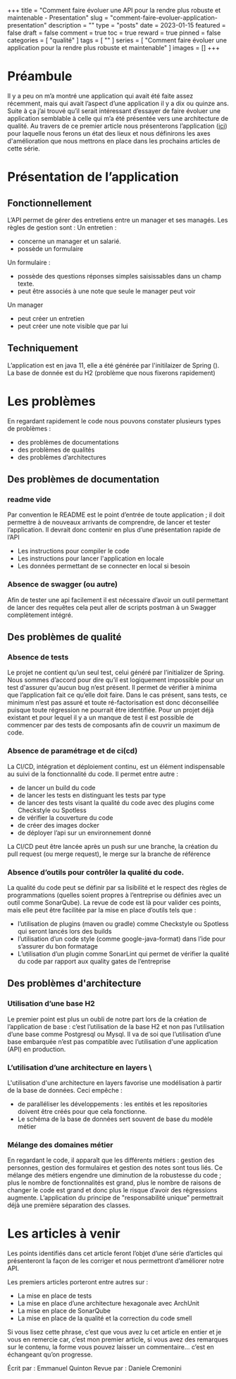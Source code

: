 +++
title = "Comment faire évoluer une API pour la rendre plus robuste et maintenable - Presentation"
slug  = "comment-faire-evoluer-application-presentation"
description = ""
type = "posts"
date = 2023-01-15
featured = false
draft = false
comment = true
toc = true
reward = true
pinned = false
categories = [
  "qualité"
]
tags = [
  ""
]
series = [
  "Comment faire évoluer une application pour la rendre plus robuste et maintenable"
]
images = []
+++

<!--more-->
# Préambule
Il y a peu on m’a montré une application qui avait été faite assez récemment, mais qui avait l’aspect d’une application il y a dix ou quinze ans.
Suite à ça j’ai trouvé qu’il serait intéressant d’essayer de faire évoluer une application semblable à celle qui m’a été présentée vers une architecture de qualité.
Au travers de ce premier article nous présenterons l’application ([ici](https://github.com/talk-to-the-duck/happraisal/tree/v0.0.1)) pour laquelle nous ferons un état des lieux et nous définirons les axes d'amélioration que nous mettrons en place dans les prochains articles de cette série.


# Présentation de l’application
## Fonctionnellement
L’API permet de gérer des entretiens entre un manager et ses managés.
Les règles de gestion sont :
Un entretien :
* concerne un manager et un salarié.
* possède un formulaire

Un formulaire :
* possède des questions réponses simples saisissables dans un champ texte.
* peut être associés à une note que seule le manager peut voir

Un manager
* peut créer un entretien
* peut créer une note visible que par lui


## Techniquement
L’application est en java 11, elle a été générée par l'initilaizer de Spring (). \
La base de donnée est du H2 (problème que nous fixerons rapidement)




# Les problèmes
En regardant rapidement le code nous pouvons constater plusieurs types de problèmes :
* des problèmes de documentations
* des problèmes de qualités
* des problèmes d’architectures


## Des problèmes de documentation
### readme vide
Par convention le README est le point d’entrée de toute application ; il doit permettre à de nouveaux arrivants de comprendre, de lancer et tester l’application.
Il devrait donc contenir en plus d’une présentation rapide de l’API
* Les instructions pour compiler le code
* Les instructions pour lancer l'application en locale
* Les données permettant de se connecter en local si besoin


### Absence de swagger (ou autre)
Afin de tester une api facilement il est nécessaire d’avoir un outil permettant de lancer des requêtes cela peut aller de scripts postman à un Swagger complètement intégré.


## Des problèmes de qualité
### Absence de tests
Le projet ne contient qu’un seul test, celui généré par l’initializer de Spring. Nous sommes d’accord pour dire qu’il est logiquement impossible pour un test d'assurer qu'aucun bug n’est présent. Il permet de vérifier à minima que l’application fait ce qu’elle doit faire. Dans le cas présent, sans tests, ce minimum n’est pas assuré et toute ré-factorisation est donc déconseillée puisque toute régression ne pourrait être identifiée.
Pour un projet déjà existant et pour lequel il y a un manque de test il est possible de commencer par des tests de composants afin de couvrir un maximum de code.


### Absence de paramétrage et de ci(cd)
La CI/CD, intégration et déploiement continu, est un élément indispensable au suivi de la fonctionnalité du code. Il permet entre autre : 
* de lancer un build du code
* de lancer les tests en distinguant les tests par type
* de lancer des tests visant la qualité du code avec des plugins come Checkstyle ou Spotless
* de vérifier la couverture du code
* de créer des images docker
* de déployer l’api sur un environnement donné

La CI/CD peut être lancée après un push sur une branche, la création du pull request (ou merge request), le merge sur la branche de référence


### Absence d’outils pour contrôler la qualité du code.

La qualité du code peut se définir par sa lisibilité et le respect des règles de programmations (quelles soient propres à l’entreprise ou définies avec un outil comme SonarQube).
La revue de code est là pour valider ces points, mais elle peut être facilitée par la mise en place d’outils tels que :
* l’utilisation de plugins (maven ou gradle) comme Checkstyle ou Spotless qui seront lancés lors des builds
* l’utilisation d’un code style (comme google-java-format) dans l’ide pour s’assurer du bon formatage
* L’utilisation d’un plugin comme SonarLint qui permet de vérifier la qualité du code par rapport aux quality gates de l’entreprise


## Des problèmes d'architecture
### Utilisation d’une base H2
Le premier point est plus un oubli de notre part lors de la création de l’application de base : c’est l’utilisation de la base H2 et non pas l’utilisation d’une base comme Postgresql ou Mysql.
Il va de soi que l’utilisation d’une base embarquée n’est pas compatible avec l’utilisation d'une application (API) en production.


### L’utilisation d’une architecture en layers \
L'utilisation d'une architecture en layers favorise une modélisation à partir de la base de données. Ceci empêche :
* de paralléliser les développements : les entités et les repositories doivent être créés pour que cela fonctionne.
* Le schéma de la base de données sert souvent de base du modèle métier


### Mélange des domaines métier
En regardant le code, il apparaît que les différents métiers : gestion des personnes, gestion des formulaires et gestion des notes sont tous liés.
Ce mélange des métiers engendre une diminution de la robustesse du code ; plus le nombre de fonctionnalités est grand, plus le nombre de raisons de changer le code est grand et donc plus le risque d’avoir des régressions augmente.
L’application du principe de "responsabilité unique” permettrait déjà une première séparation des classes.

# Les articles à venir

Les points identifiés dans cet article feront l’objet d’une série d’articles qui présenteront la façon de les corriger et nous permettront d’améliorer notre API.

Les premiers articles porteront entre autres sur :
* La mise en place de tests
* La mise en place d’une architecture hexagonale avec ArchUnit
* La mise en place de SonarQube
* La mise en place de la qualité et la correction du code smell

Si vous lisez cette phrase, c’est que vous avez lu cet article en entier et je vous en remercie car, c’est mon premier article, si vous avez des remarques sur le contenu, la forme vous pouvez laisser un commentaire... c’est en échangeant qu’on progresse.

Écrit par : Emmanuel Quinton
Revue par : Daniele Cremonini

